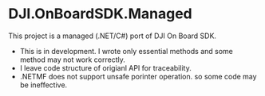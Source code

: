 # DJI.OnBoardSDK.Managed
This project is a managed (.NET/C#) port of DJI On Board SDK.

- This is in development. I wrote only essential methods and some method may not work correctly.
- I leave code structure of origianl API for traceability.
- .NETMF does not support unsafe porinter operation. so some code may be ineffective.



